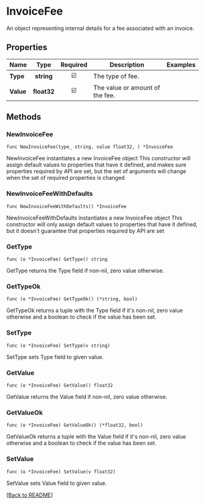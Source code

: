 # InvoiceFee
An object representing internal details for a fee associated with an invoice.

## Properties
| Name | Type | Required | Description | Examples |
|------------|:-------------:|:-------------:|-------------|:-------------:|
| **Type** | **string** | ☑️ | The type of fee. |  |
| **Value** | **float32** | ☑️ | The value or amount of the fee. |  |

## Methods

### NewInvoiceFee

`func NewInvoiceFee(type_ string, value float32, ) *InvoiceFee`

NewInvoiceFee instantiates a new InvoiceFee object
This constructor will assign default values to properties that have it defined,
and makes sure properties required by API are set, but the set of arguments
will change when the set of required properties is changed

### NewInvoiceFeeWithDefaults

`func NewInvoiceFeeWithDefaults() *InvoiceFee`

NewInvoiceFeeWithDefaults instantiates a new InvoiceFee object
This constructor will only assign default values to properties that have it defined,
but it doesn't guarantee that properties required by API are set

### GetType

`func (o *InvoiceFee) GetType() string`

GetType returns the Type field if non-nil, zero value otherwise.

### GetTypeOk

`func (o *InvoiceFee) GetTypeOk() (*string, bool)`

GetTypeOk returns a tuple with the Type field if it's non-nil, zero value otherwise
and a boolean to check if the value has been set.

### SetType

`func (o *InvoiceFee) SetType(v string)`

SetType sets Type field to given value.


### GetValue

`func (o *InvoiceFee) GetValue() float32`

GetValue returns the Value field if non-nil, zero value otherwise.

### GetValueOk

`func (o *InvoiceFee) GetValueOk() (*float32, bool)`

GetValueOk returns a tuple with the Value field if it's non-nil, zero value otherwise
and a boolean to check if the value has been set.

### SetValue

`func (o *InvoiceFee) SetValue(v float32)`

SetValue sets Value field to given value.



[[Back to README]](../../README.md)


